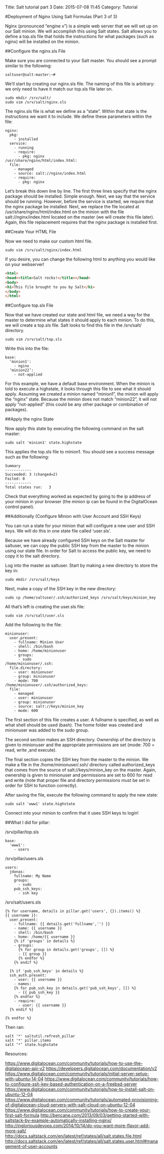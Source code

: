Title: Salt tutorial part 3
Date: 2015-07-08 11:45
Category: Tutorial

#Deployment of Nginx Using Salt Formulas (Part 3 of 3)

Nginx (pronounced “engine x”) is a simple web server that we will set up on our Salt minion. We will accomplish this using Salt states. Salt allows you to define a top.sls file that holds the instructions for what packages (such as nginx) will be installed on the minion.

##Configure the nginx.sls File 

Make sure you are connected to your Salt master. You should see a prompt similar to the following:

```
saltuser@salt-master:~#
```

We’ll start by creating our nginx.sls file. The naming of this file is arbitrary: we only need to have it match our top.sls file later on. 

```
sudo mkdir /srv/salt/
sudo vim /srv/salt/nginx.sls
```

The nginx.sls file is what we define as a “state”. Within that state is the instructions we want it to include. We define these parameters within the file:

```
nginx:
  pkg:
    - installed
  service:
    - running
    - require:
      - pkg: nginx
/usr/share/nginx/html/index.html:
  file:
    - managed
    - source: salt://nginx/index.html
    - require:
      - pkg: nginx
```


Let’s break this down line by line. The first three lines specify that the nginx package should be installed. Simple enough. Next, we say that the service should be running. However, before the service is started, we require that the nginx package be installed. Next, we replace the file located at /usr/share/nginx/html/index.html on the minion with the file salt://nginx/index.html located on the master (we will create this file later). Again, this file replacement requires that the nginx package is installed first.

##Create Your HTML File

Now we need to make our custom html file. 

```
sudo vim /srv/salt/nginx/index.html
```

If you desire, you can change the following html to anything you would like on your webserver!

```html
<html>
<head><title>Salt rocks!</title></head>
<body>
<h1>This file brought to you by Salt</h1>
</body>
</html>
```

##Configure top.sls File

Now that we have created our state and html file, we need a way for the master to determine what states it should apply to each minion. To do this, we will create a top.sls file. Salt looks to find this file in the /srv/salt/ directory.

```
sudo vim /srv/salt/top.sls
```

Write this into the file:

```
base:
  ‘minion1':
    - nginx 
  ‘minion22’:
    - not-applied
```

For this example, we have a default base environment. When the minion is told to execute a highstate, it looks through this file to see what it should apply. Assuming we created a minion named “minion1”, the minion will apply the “nginx” state. Because the minion does not match “minion22”, it will not apply “not-applied” (this could be any other package or combination of packages).

##Apply the nginx State

Now apply this state by executing the following command on the salt master:

```
sudo salt 'minion1' state.highstate
```

This applies the top.sls file to minion1. You should see a success message such as the following:

```
Summary
------------
Succeeded: 3 (changed=2)
Failed:	0
------------
Total states run: 	3
```

Check that everything worked as expected by going to the ip address of your minion in your browser (the minion ip can be found in the DigitalOcean control panel).

##Additionally (Configure Minion with User Account and SSH Keys)

You can run a state for your minion that will configure a new user and SSH keys. We will do this in one state file called ‘user.sls’. 

Because we have already configured SSH keys on the Salt master for saltuser, we can copy the public SSH key from the master to the minion using our state file. In order for Salt to access the public key, we need to copy it to the salt directory. 

Log into the master as saltuser. Start by making a new directory to store the key in:

`sudo mkdir /srv/salt/keys`

Next, make a copy of the SSH key in the new directory:

`sudo cp /home/saltuser/.ssh/authorized_keys /srv/salt/keys/minion_key`

All that’s left is creating the user.sls file:

`sudo vim /srv/salt/user.sls`

Add the following to the file:
```
minionuser:
  user.present:
    - fullname: Minion User
    - shell: /bin/bash
    - home: /home/minionuser
    - groups:
      - sudo
/home/minionuser/.ssh:
  file.directory:
    - user: minionuser
    - group: minionuser
    - mode: 700
/home/minionuser/.ssh/authorized_keys:
  file:
    - managed
    - user: minionuser
    - group: minionuser
    - source: salt://keys/minion_key
    - mode: 600
```
The first section of this file creates a user. A fullname is specified, as well as what shell should be used (bash). The home folder was created and minionuser was added to the sudo group.

The second section makes an SSH directory. Ownership of the directory is given to minionuser and the appropriate permissions are set (mode: 700 = read, write ,and execute). 

The final section copies the SSH key from the master to the minion. We make a file in the /home/minionuser/.ssh/ directory called authorized\_keys that comes from the source of salt://keys/minion\_key on the master. Again, ownership is given to minionuser and permissions are set to 600 for read and write (note that proper file and directory permissions must be set in order for SSH to function correctly).

After saving the file, execute the following command to apply the new state:

`sudo salt 'www1' state.highstate`

Connect into your minion to confirm that it uses SSH keys to login!

##What I did for pillar:

/srv/pillar/top.sls
```
base:
  'www1':
    - users
```
/srv/pillar/users.sls
```
users:
  jdonas:
    fullname: My Name
    groups:
      - sudo
    pub_ssh_keys:
      - ssh key
```
/srv/salt/users.sls
```
{% for username, details in pillar.get('users', {}).items() %}
{{ username }}:
  user.present:
    - fullname: {{ details.get('fullname','') }}
    - name: {{ username }}
    - shell: /bin/bash
    - home: /home/{{ username }}
    {% if 'groups' in details %}
    - groups:
      {% for group in details.get('groups', []) %}
      - {{ group }}
      {% endfor %}
    {% endif %}

  {% if 'pub_ssh_keys' in details %}
  ssh_auth.present:
    - user: {{ username }}
    - names:
    {% for pub_ssh_key in details.get('pub_ssh_keys', []) %}
      - {{ pub_ssh_key }}
    {% endfor %}
    - require:
      - user: {{ username }}
  {% endif %}

{% endfor %}
```
Then ran:
```
salt '*' saltutil.refresh_pillar
salt '*' pillar.items
salt ‘*’ state.highstate
```

Resources:

https://www.digitalocean.com/community/tutorials/how-to-use-the-digitalocean-api-v2
https://developers.digitalocean.com/documentation/v2
https://www.digitalocean.com/community/tutorials/initial-server-setup-with-ubuntu-14-04
https://www.digitalocean.com/community/tutorials/how-to-configure-ssh-key-based-authentication-on-a-freebsd-server
https://www.digitalocean.com/community/tutorials/how-to-install-salt-on-ubuntu-12-04
https://www.digitalocean.com/community/tutorials/automated-provisioning-of-digitalocean-cloud-servers-with-salt-cloud-on-ubuntu-12-04
https://www.digitalocean.com/community/tutorials/how-to-create-your-first-salt-formula
http://bencane.com/2013/09/03/getting-started-with-saltstack-by-example-automatically-installing-nginx/
http://ingloriousdevops.com/2014/10/14/do-you-want-more-flavor-add-more-salt/
http://docs.saltstack.com/en/latest/ref/states/all/salt.states.file.html
http://docs.saltstack.com/en/latest/ref/states/all/salt.states.user.html#management-of-user-accounts
